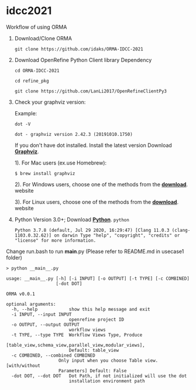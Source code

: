 # idcc2021

Workflow of using ORMA

1. Download/Clone ORMA 

     `git clone https://github.com/idaks/ORMA-IDCC-2021`

2. Download OpenRefine Python Client library Dependency

     `cd ORMA-IDCC-2021`
     
     `cd refine_pkg`
     
     `git clone https://github.com/LanLi2017/OpenRefineClientPy3`


3. Check your graphviz version:
   
   Example:
   
     `dot -V`
  
     `dot - graphviz version 2.42.3 (20191010.1750)`
     
      
   If you don't have dot installed. Install the latest version Download **[Graphviz](https://www.graphviz.org/download/)**.


    1). For Mac users (ex.use Homebrew):
    
    `$ brew install graphviz`
    
    
    2). For Windows users, choose one of the methods from the **[download](https://www.graphviz.org/download/)**. website
    
    
    3). For Linux users, choose one of the methods from the **[download](https://www.graphviz.org/download/)**. website
    
    
4. Python Version 3.0+; Download **[Python](https://www.python.org/downloads/)**.
   `python`
   
   `Python 3.7.8 (default, Jul 29 2020, 16:29:47)
    [Clang 11.0.3 (clang-1103.0.32.62)] on darwin
    Type "help", "copyright", "credits" or "license" for more information.`

Change run.bash to run __main__.py (Please refer to README.md in usecase1 folder)

`> python __main__.py `

    usage: __main__.py [-h] [-i INPUT] [-o OUTPUT] [-t TYPE] [-c COMBINED]
                       [-dot DOT]
    
    ORMA v0.0.1
    
    optional arguments:
      -h, --help            show this help message and exit
      -i INPUT, --input INPUT
                            openrefine project ID
      -o OUTPUT, --output OUTPUT
                            workflow views
      -t TYPE, --type TYPE  Workflow Views Type, Produce
                            [table_view,schema_view,parallel_view,modular_views],
                            Default: table_view
      -c COMBINED, --combined COMBINED
                        Only input when you choose Table view. [with/without
                        Parameters] Default: False
      -dot DOT, --dot DOT   Dot Path, if not initialized will use the dot
                            installation environment path